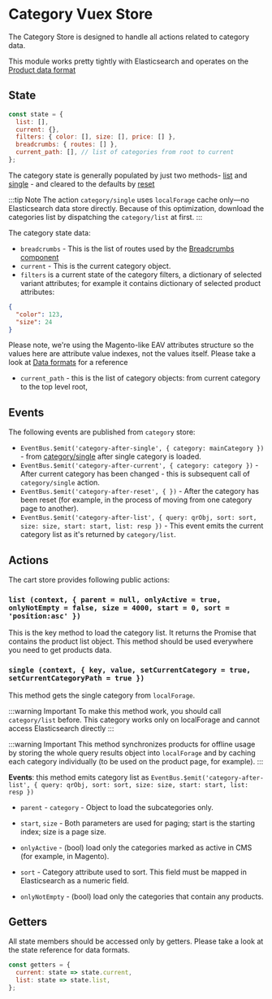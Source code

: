 # Category Vuex Store

The Category Store is designed to handle all actions related to category data.

This module works pretty tightly with Elasticsearch and operates on the [Product data format](../data/elasticsearch.md)

## State

```js
const state = {
  list: [],
  current: {},
  filters: { color: [], size: [], price: [] },
  breadcrumbs: { routes: [] },
  current_path: [], // list of categories from root to current
};
```

The category state is generally populated by just two methods- [list](https://github.com/vuestorefront/vue-storefront/blob/06fbb89a5a8bc2c607847f65a7bca9ad54ed7146/core/store/modules/category.js#L38) and [single](https://github.com/vuestorefront/vue-storefront/blob/06fbb89a5a8bc2c607847f65a7bca9ad54ed7146/core/store/modules/category.js#L70) - and cleared to the defaults by [reset](https://github.com/vuestorefront/vue-storefront/blob/06fbb89a5a8bc2c607847f65a7bca9ad54ed7146/core/store/modules/category.js#L28)

:::tip Note
The action `category/single` uses `localForage` cache only—no Elasticsearch data store directly. Because of this optimization, download the categories list by dispatching the `category/list` at first.
:::

The category state data:

- `breadcrumbs` - This is the list of routes used by the [Breadcrumbs component](https://github.com/vuestorefront/vue-storefront/blob/master/core/components/Breadcrumbs.js)
- `current` - This is the current category object.
- `filters` is a current state of the category filters, a dictionary of selected variant attributes; for example it contains dictionary of selected product attributes:

```json
{
  "color": 123,
  "size": 24
}
```

Please note, we're using the Magento-like EAV attributes structure so the values here are attribute value indexes, not the values itself. Please take a look at [Data formats](../data/elasticsearch.md) for a reference

- `current_path` - this is the list of category objects: from current category to the top level root,

## Events

The following events are published from `category` store:

- `EventBus.$emit('category-after-single', { category: mainCategory })` - from [category/single](https://github.com/vuestorefront/vue-storefront/blob/06fbb89a5a8bc2c607847f65a7bca9ad54ed7146/core/store/modules/category.js#L70) after single category is loaded.
- `EventBus.$emit('category-after-current', { category: category })` - After current category has been changed - this is subsequent call of `category/single` action.
- `EventBus.$emit('category-after-reset', { })` - After the category has been reset (for example, in the process of moving from one category page to another).
- `EventBus.$emit('category-after-list', { query: qrObj, sort: sort, size: size, start: start, list: resp })` - This event emits the current category list as it's returned by `category/list`.

## Actions

The cart store provides following public actions:

### `list (context, { parent = null, onlyActive = true, onlyNotEmpty = false, size = 4000, start = 0, sort = 'position:asc' })`

This is the key method to load the category list. It returns the Promise that contains the product list object. This method should be used everywhere you need to get products data.

### `single (context, { key, value, setCurrentCategory = true, setCurrentCategoryPath = true })`

This method gets the single category from `localForage`.

:::warning Important
To make this method work, you should call `category/list` before. This category works only on localForage and cannot access Elasticsearch directly
:::

:::warning Important
This method synchronizes products for offline usage by storing the whole query results object into `localForage` and by caching each category individually (to be used on the product page, for example).
:::

**Events**: this method emits category list as `EventBus.$emit('category-after-list', { query: qrObj, sort: sort, size: size, start: start, list: resp })`

- `parent` - `category` - Object to load the subcategories only.

- `start`, `size`  - Both parameters are used for paging; start is the starting index; size is a page size.

- `onlyActive` - (bool) load only the categories marked as active in CMS (for example, in Magento).

- `sort` - Category attribute used to sort. This field must be mapped in Elasticsearch as a numeric field.

- `onlyNotEmpty` - (bool) load only the categories that contain any products.

## Getters

All state members should be accessed only by getters. Please take a look at the state reference for data formats.

```js
const getters = {
  current: state => state.current,
  list: state => state.list,
};
```
